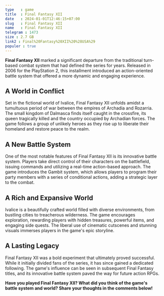 ```yaml
---
type   : game
title  : Final Fantasy XII
date   : 2024-01-01T12:46:15+07:00
slug   : Final Fantasy XII
name   : Final Fantasy XII
telegram : 1473
size : 2.7 GB
link2 : Final%20Fantasy%20XII%20%28USA%29
populer : true
---
```



**Final Fantasy XII** marked a significant departure from the traditional turn-based combat system that had defined the series for years. Released in 2006 for the PlayStation 2, this installment introduced an action-oriented battle system that offered a more dynamic and engaging experience.

## A World in Conflict

Set in the fictional world of Ivalice, Final Fantasy XII unfolds amidst a tumultuous period of war between the empires of Archadia and Rozarria. The small kingdom of Dalmasca finds itself caught in the crossfire, its queen tragically killed and the country occupied by Archadian forces. The game follows a group of unlikely heroes as they rise up to liberate their homeland and restore peace to the realm.

## A New Battle System

One of the most notable features of Final Fantasy XII is its innovative battle system. Players take direct control of their characters on the battlefield, issuing commands and utilizing a real-time action-based approach. The game introduces the Gambit system, which allows players to program their party members with a series of conditional actions, adding a strategic layer to the combat. 

## A Rich and Expansive World

Ivalice is a beautifully crafted world filled with diverse environments, from bustling cities to treacherous wilderness. The game encourages exploration, rewarding players with hidden treasures, powerful items, and engaging side quests. The liberal use of cinematic cutscenes and stunning visuals immerses players in the game's epic storyline.

## A Lasting Legacy

Final Fantasy XII was a bold experiment that ultimately proved successful. While it initially divided fans of the series, it has since gained a dedicated following. The game's influence can be seen in subsequent Final Fantasy titles, and its innovative battle system paved the way for future action RPGs.

**Have you played Final Fantasy XII? What did you think of the game's battle system and world? Share your thoughts in the comments below!**

